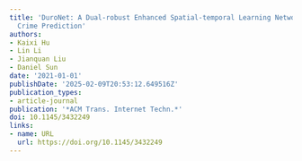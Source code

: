 ```yaml
---
title: 'DuroNet: A Dual-robust Enhanced Spatial-temporal Learning Network for Urban
  Crime Prediction'
authors:
- Kaixi Hu
- Lin Li
- Jianquan Liu
- Daniel Sun
date: '2021-01-01'
publishDate: '2025-02-09T20:53:12.649516Z'
publication_types:
- article-journal
publication: '*ACM Trans. Internet Techn.*'
doi: 10.1145/3432249
links:
- name: URL
  url: https://doi.org/10.1145/3432249
---
```

